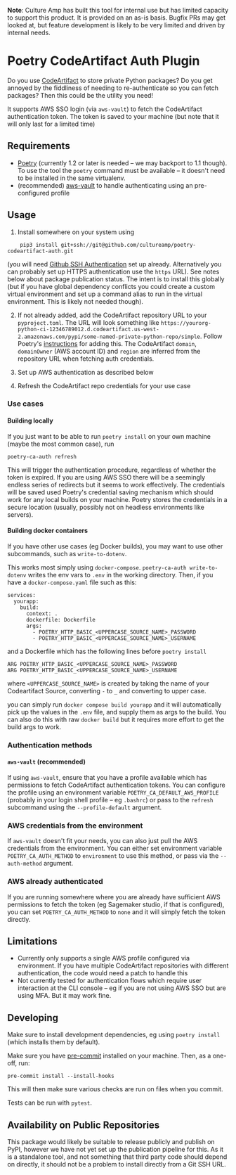 **Note**: Culture Amp has built this tool for internal use but has limited capacity to support this product.
It is provided on an as-is basis. Bugfix PRs may get looked at, but feature development is likely to be very limited
and driven by internal needs.

# Poetry CodeArtifact Auth Plugin

Do you use [CodeArtifact](https://aws.amazon.com/codeartifact/) to store private Python packages? Do you get annoyed by the fiddliness of needing to re-authenticate so you can fetch packages? Then this could be the utility you need!

It supports AWS SSO login (via `aws-vault`) to fetch the CodeArtifact authentication token. The token is saved to your machine (but note that it will only last for a limited time)

## Requirements

* [Poetry](https://python-poetry.org) (currently 1.2 or later is needed – we may backport to 1.1 though). To use  the tool the `poetry` command must be available – it doesn't need to be installed in the same virtualenv.
* (recommended) [aws-vault](https://github.com/99designs/aws-vault) to handle authenticating using an pre-configured   profile

## Usage

1. Install somewhere on your system using
```
    pip3 install git+ssh://git@github.com/cultureamp/poetry-codeartifact-auth.git
```

(you will need [Github SSH Authentication](https://docs.github.com/en/authentication/connecting-to-github-with-ssh) set up already. Alternatively you can probably set up HTTPS authentication use the `https` URL). See notes below about package publication status. The intent is to install this globally (but if you have global dependency conflicts you could create a custom virtual environment and set up a command alias to run in the virtual environment. This is likely not needed though).

2. If not already added, add the CodeArtifact repository URL to your `pyproject.toml`. The URL will look something like `https://yourorg-python-ci-12346789012.d.codeartifact.us-west-2.amazonaws.com/pypi/some-named-private-python-repo/simple`. Follow Poetry's [instructions](https://python-poetry.org/docs/repositories/#secondary-package-sources) for adding this. The CodeArtifact `domain`, `domainOwner` (AWS account ID) and `region` are inferred from the repository URL when fetching auth credentials.

3. Set up AWS authentication as described below

4. Refresh the CodeArtifact repo credentials for your use case

### Use cases

#### Building locally
If you just want to be able to run `poetry install` on your own machine (maybe the most common case), run

```
poetry-ca-auth refresh
```

This will trigger the authentication procedure, regardless of whether the token is expired. If you are using AWS SSO there will be a seemingly endless series of redirects but it seems to work effectively. The credentials will be saved used Poetry's credential saving mechanism which should work for any local builds on your machine. Poetry stores the credentials in a secure location (usually, possibly not on headless environments like servers).

#### Building docker containers

If you have other use cases (eg Docker builds), you may want to use other subcommands, such as `write-to-dotenv`.

This works most simply using `docker-compose`. `poetry-ca-auth write-to-dotenv` writes the env vars to `.env` in the working directory.
Then, if you have a `docker-compose.yaml` file such as this:

```
services:
  yourapp:
    build:
      context: .
      dockerfile: Dockerfile
      args:
        - POETRY_HTTP_BASIC_<UPPERCASE_SOURCE_NAME>_PASSWORD
        - POETRY_HTTP_BASIC_<UPPERCASE_SOURCE_NAME>_USERNAME
```

and a Dockerfile which has the following lines before `poetry install`

```
ARG POETRY_HTTP_BASIC_<UPPERCASE_SOURCE_NAME>_PASSWORD
ARG POETRY_HTTP_BASIC_<UPPERCASE_SOURCE_NAME>_USERNAME
```

where `<UPPERCASE_SOURCE_NAME>` is created by taking the name of your Codeartifact Source, converting `-` to `_` and converting to upper case.

you can simply run `docker compose build yourapp` and it will automatically pick up the values in the `.env` file, and supply them as args to the build. You can also do this with raw `docker build` but it requires more effort to get the build args to work.


### Authentication methods

#### `aws-vault` (recommended)

If using `aws-vault`, ensure that you have a profile available which has permissions to fetch CodeArtifact authentication tokens. You can configure the profile using an environment variable `POETRY_CA_DEFAULT_AWS_PROFILE` (probably in your login shell profile – eg `.bashrc`) or pass to the `refresh` subcommand using the `--profile-default` argument.

### AWS credentials from the environment

If `aws-vault` doesn't fit your needs, you can also just pull the AWS credentials from the environment. You can either set environment variable `POETRY_CA_AUTH_METHOD` to `environment` to use this method, or pass via the `--auth-method` argument.

### AWS already authenticated

If you are running somewhere where you are already have sufficient AWS permissions to fetch the token (eg Sagemaker studio, if that is configured), you can set `POETRY_CA_AUTH_METHOD` to `none` and it will simply fetch the token directly.

## Limitations

* Currently only supports a single AWS profile configured via environment. If you have multiple CodeArtifact repositories with different authentication, the code would need a patch to handle this
* Not currently tested for authentication flows which require user interaction at the CLI console – eg if you are not using AWS SSO but are using MFA. But it may work fine.


## Developing

Make sure to install development dependencies, eg using `poetry install` (which installs them by default).

Make sure you have [pre-commit](https://pre-commit.com) installed on your machine. Then, as a one-off, run:

    pre-commit install --install-hooks

This will then make sure various checks are run on files when you commit.

Tests can be run with `pytest`.


## Availability on Public Repositories

This package would likely be suitable to release publicly and publish on PyPI, however we have not yet set up the publication pipeline for this. As it is a standalone tool, and not something that third party code should depend on directly, it should not be a problem to install directly from a Git SSH URL.

